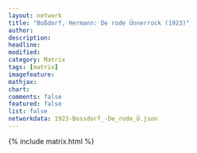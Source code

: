 ```yaml
---
layout: network
title: "Boßdorf, Hermann: De rode Ünnerrock (1923)"
author:
description:
headline:
modified:
category: Matrix
tags: [matrix]
imagefeature: 
mathjax: 
chart: 
comments: false
featured: false
list: false
networkdata: 1923-Bossdorf_-De_rode_Ü.json
---
```

{% include matrix.html %}

